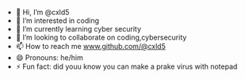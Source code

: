 - 👋 Hi, I’m @cxld5
- 👀 I’m interested in coding
- 🌱 I’m currently learning cyber security
- 💞️ I’m looking to collaborate on coding,cybersecurity
- 📫 How to reach me www.github.com/@cxld5
- 😄 Pronouns: he/him
- ⚡ Fun fact: did youu know you can make a prake virus with notepad

<!---
cxld5/cxld5 is a ✨ special ✨ repository because its `README.md` (this file) appears on your GitHub profile.
You can click the Preview link to take a look at your changes.
--->
